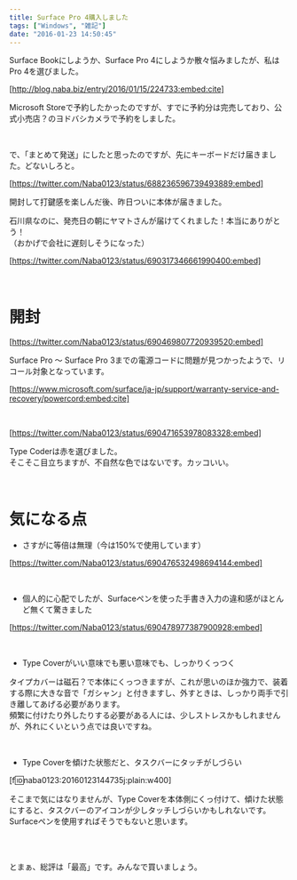 ```yaml
---
title: Surface Pro 4購入しました
tags: ["Windows", "雑記"]
date: "2016-01-23 14:50:45"
---
```


Surface Bookにしようか、Surface Pro 4にしようか散々悩みましたが、私はPro 4を選びました。

[http://blog.naba.biz/entry/2016/01/15/224733:embed:cite]

Microsoft Storeで予約したかったのですが、すでに予約分は完売しており、公式小売店？のヨドバシカメラで予約をしました。

<br>

で、「まとめて発送」にしたと思ったのですが、先にキーボードだけ届きました。どないしろと。

[https://twitter.com/Naba0123/status/688236596739493889:embed]

開封して打鍵感を楽しんだ後、昨日ついに本体が届きました。

石川県なのに、発売日の朝にヤマトさんが届けてくれました！本当にありがとう！  
（おかげで会社に遅刻しそうになった）

[https://twitter.com/Naba0123/status/690317346661990400:embed]

<br>

<!-- more -->

# 開封

[https://twitter.com/Naba0123/status/690469807720939520:embed]

Surface Pro ～ Surface Pro 3までの電源コードに問題が見つかったようで、リコール対象となっています。

[https://www.microsoft.com/surface/ja-jp/support/warranty-service-and-recovery/powercord:embed:cite]

<br>

[https://twitter.com/Naba0123/status/690471653978083328:embed]

Type Coderは赤を選びました。  
そこそこ目立ちますが、不自然な色ではないです。カッコいい。

<br>

# 気になる点

* さすがに等倍は無理（今は150%で使用しています）

[https://twitter.com/Naba0123/status/690476532498694144:embed]

<br>

* 個人的に心配でしたが、Surfaceペンを使った手書き入力の違和感がほとんど無くて驚きました

[https://twitter.com/Naba0123/status/690478977387900928:embed]

<br>

* Type Coverがいい意味でも悪い意味でも、しっかりくっつく

タイプカバーは磁石？で本体にくっつきますが、これが思いのほか強力で、装着する際に大きな音で「ガシャン」と付きますし、外すときは、しっかり両手で引き離してあげる必要があります。  
頻繁に付けたり外したりする必要がある人には、少しストレスかもしれませんが、外れにくいという点では良いですね。

<br>

* Type Coverを傾けた状態だと、タスクバーにタッチがしづらい

[f:id:naba0123:20160123144735j:plain:w400]

そこまで気にはなりませんが、Type Coverを本体側にくっ付けて、傾けた状態にすると、タスクバーのアイコンが少しタッチしづらいかもしれないです。  
Surfaceペンを使用すればそうでもないと思います。

<br>

<br>

とまぁ、総評は「最高」です。みんなで買いましょう。

<br>
